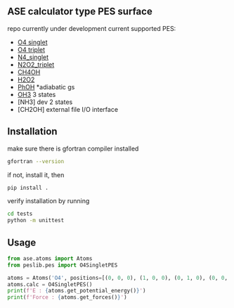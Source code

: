 ## ASE calculator type PES surface
repo currently under development
current supported PES:
- [O4 singlet](https://comp.chem.umn.edu/potlib/showPotential.cgi?id=O4_singlet)
- [O4 triplet](https://comp.chem.umn.edu/potlib/showPotential.cgi?id=O4_triplet_v2)
- [N4_singlet](https://comp.chem.umn.edu/potlib/showPotential.cgi?id=PES_N4_singlet_umn_v3)
- [N2O2_triplet](https://comp.chem.umn.edu/potlib/showPotential.cgi?id=N2O2_3A_MB-PIP-MEG2)
- [CH4OH](https://doi.org/10.1063/1.481148)
- [H2O2](https://comp.chem.umn.edu/potlib/showPotential.cgi?id=h2o2)
- [PhOH](https://comp.chem.umn.edu/potlib/showPotential.cgi?id=phoh_aprp) *adiabatic gs
- [OH3](https://comp.chem.umn.edu/potlib/showPotential.cgi?id=oh3pes2022) 3 states
- [NH3] dev 2 states
- [CH2OH] external file I/O interface
## Installation
make sure there is gfortran compiler installed
```bash
gfortran --version
```
if not, install it, then
```bash
pip install .
```
verify installation by running
```bash
cd tests  
python -m unittest
```

## Usage

```python
from ase.atoms import Atoms
from peslib.pes import O4SingletPES

atoms = Atoms('O4', positions=[(0, 0, 0), (1, 0, 0), (0, 1, 0), (0, 0, 1)])
atoms.calc = O4SingletPES()
print(f'E : {atoms.get_potential_energy()}')
print(f'Force : {atoms.get_forces()}')
```